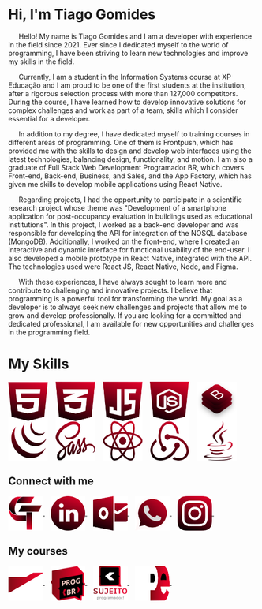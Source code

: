 
# Hi, I'm Tiago Gomides

<p style="list-style-position: inside; text-indent: 1.5em"> Hello! My name is Tiago Gomides and I am a developer with experience in the field since 2021. Ever since I dedicated myself to the world of programming, I have been striving to learn new technologies and improve my skills in the field.</p>

<p style="list-style-position: inside; text-indent: 1.5em"> Currently, I am a student in the Information Systems course at XP Educação and I am proud to be one of the first students at the institution, after a rigorous selection process with more than 127,000 competitors. During the course, I have learned how to develop innovative solutions for complex challenges and work as part of a team, skills which I consider essential for a developer.</p>

<p style="list-style-position: inside; text-indent: 1.5em"> In addition to my degree, I have dedicated myself to training courses in different areas of programming. One of them is Frontpush, which has provided me with the skills to design and develop web interfaces using the latest technologies, balancing design, functionality, and motion. I am also a graduate of Full Stack Web Development Programador BR, which covers Front-end, Back-end, Business, and Sales, and the App Factory, which has given me skills to develop mobile applications using React Native.</p>

<p style="list-style-position: inside; text-indent: 1.5em"> Regarding projects, I had the opportunity to participate in a scientific research project whose theme was "Development of a smartphone application for post-occupancy evaluation in buildings used as educational institutions". In this project, I worked as a back-end developer and was responsible for developing the API for integration of the NOSQL database (MongoDB). Additionally, I worked on the front-end, where I created an interactive and dynamic interface for functional usability of the end-user. I also developed a mobile prototype in React Native, integrated with the API. The technologies used were React JS, React Native, Node, and Figma.</p>

<p style="list-style-position: inside; text-indent: 1.5em"> With these experiences, I have always sought to learn more and contribute to challenging and innovative projects. I believe that programming is a powerful tool for transforming the world. My goal as a developer is to always seek new challenges and projects that allow me to grow and develop professionally. If you are looking for a committed and dedicated professional, I am available for new opportunities and challenges in the programming field.</p>

# My Skills

<section>
<img align="center" alt="HTML5" height="80" width="80" src="./.guithub/html.svg">     
&nbsp;&nbsp;
<img align="center" alt="CSS3" height="80" width="80" src="./.guithub/css.svg">     
&nbsp;&nbsp;
<img align="center" alt="JavaScript" height="80" width="80" src="./.guithub/javascript.svg">     
&nbsp;&nbsp;
<img align="center" alt="nodejs" height="80" width="80" src="./.guithub/nodejs.svg">     
&nbsp;&nbsp;
<img align="center" alt="Bootstrap" height="80" width="80" src="./.guithub/bootstrap.svg">     
&nbsp;&nbsp;
<br>
<img align="center" alt="Jquery" height="80" width="80" src="./.guithub/jquery.svg">     
&nbsp;&nbsp;
<img align="center" alt="Sass" height="80" width="80" src="./.guithub/sass.svg">     
&nbsp;&nbsp;
<img align="center" alt="React" height="80" width="80" src="./.guithub/react.svg">     
&nbsp;&nbsp;
<img align="center" alt="Redux Reducer" height="80" width="80" src="./.guithub/redux-reducer.svg">     
&nbsp;&nbsp;
<img align="center" alt="Redux Reducer" height="80" width="80" src="./.guithub/java.svg">     
&nbsp;&nbsp;
</section>

## Connect with me

<section>
<a href="https://tiagogomides.com.br" target="_blank">
    <img align="center" alt="Gomides" height="70" width="70" src="./.guithub/gomides.svg">
  </a>
&nbsp;&nbsp;
<a href="https://linkedin.com/in/tiago-gomides-744216212" target="_blank">
    <img align="center" alt="Linkedin" height="70" width="70" src="./.guithub/linkedin.svg">
  </a>
&nbsp;&nbsp;
<a href="mailto:gomidestiago@outlook.com" target="_blank">
    <img align="center" alt="Outlook" height="70" width="70" src="./.guithub/outlook.svg">
  </a>
&nbsp;&nbsp;
<a href="https://wa.me/5532998145630?text=Ola%20Tiago%20Gomides!%0A(Me%20chamo)%2C%20lhe%20encontrei%20%20GitHub%20gostaria%20de%20trata%3A" target="_blank">
    <img align="center" alt="Outlook" height="70" width="70" src="./.guithub/whatsapp.svg">
  </a>
&nbsp;&nbsp;
<a href="https://instagram.com/devgomides?igshid=ZDdkNTZiNTM=" target="_blank">
    <img align="center" alt="instagram" height="70" width="70" src="./.guithub/instagram.svg">
  </a>
&nbsp;&nbsp;

## My courses
<a href="https://www.frontpush.com.br/" target="_blank">
    <img align="center" alt="frontpush" height="70" width="70" src="./.guithub/Frontpush.svg">
  </a>
&nbsp;&nbsp;
<a href="https://programadorbr.com/" target="_blank">
    <img align="center" alt="programadorbr" height="70" width="70" src="./.guithub/progbr.svg">
  </a>
&nbsp;&nbsp;
<a href="https://sujeitoprogramador.com/fabricadeaplicativos/" target="_blank">
    <img align="center" alt="sujeito" height="70" width="70" src="./.guithub/sujeito.svg">
  </a>
&nbsp;&nbsp;
<a href="https://www.xpeducacao.com.br/graduacao/sistemas-de-informacao" target="_blank">
    <img align="center" alt="sujeito" height="70" width="70" src="./.guithub/xpe.svg">
  </a>
&nbsp;&nbsp;

</section>